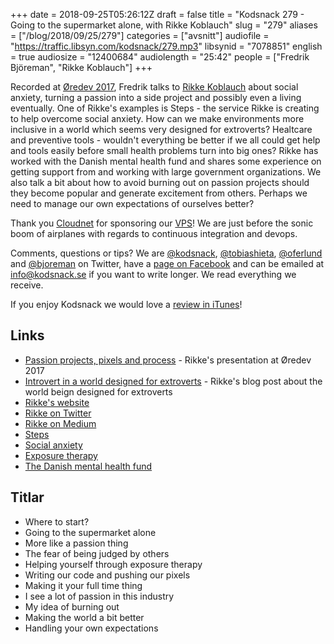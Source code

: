 +++
date = 2018-09-25T05:26:12Z
draft = false
title = "Kodsnack 279 - Going to the supermarket alone, with Rikke Koblauch"
slug = "279"
aliases = ["/blog/2018/09/25/279"]
categories = ["avsnitt"]
audiofile = "https://traffic.libsyn.com/kodsnack/279.mp3"
libsynid = "7078851"
english = true
audiosize = "12400684"
audiolength = "25:42"
people = ["Fredrik Björeman", "Rikke Koblauch"]
+++

Recorded at [Øredev 2017](http://oredev.org/2017), Fredrik talks to [Rikke Koblauch](http://www.rikkekoblauch.com/) about social anxiety, turning a passion into a side project and possibly even a living eventually. One of Rikke's examples is Steps - the service Rikke is creating to help overcome social anxiety. How can we make environments more inclusive in a world which seems very designed for extroverts? Healtcare and preventive tools - wouldn't everything be better if we all could get help and tools easily before small health problems turn into big ones? Rikke has worked with the Danish mental health fund and shares some experience on getting support from and working with large government organizations. We also talk a bit about how to avoid burning out on passion projects should they become popular and generate excitement from others. Perhaps we need to manage our own expectations of ourselves better?

Thank you [Cloudnet](http://www.cloudnet.se) for sponsoring our [VPS](http://en.wikipedia.org/wiki/Virtual_private_server)! We are just before the sonic boom of airplanes with regards to continuous integration and devops.

Comments, questions or tips? We are [@kodsnack](https://www.twitter.com/kodsnack), [@tobiashieta](https://www.twitter.com/tobiashieta), [@oferlund](https://www.twitter.com/oferlund) and [@bjoreman](https://www.twitter.com/bjoreman) on Twitter, have a [page on Facebook](https://www.facebook.com/kodsnack) and can be emailed at [info@kodsnack.se](mailto:info@kodsnack.se) if you want to write longer. We read everything we receive.

If you enjoy Kodsnack we would love a [review in iTunes](http://itunes.apple.com/se/podcast/kodsnack/id561631498?l=en)!

## Links ##
* [Passion projects, pixels and process](https://vimeo.com/243154504) - Rikke's presentation at Øredev 2017
* [Introvert in a world designed for extroverts](https://medium.com/godosteps/introvert-in-a-world-designed-for-extroverts-9f1872f3f61e) - Rikke's blog post about the world beign designed for extroverts
* [Rikke's website](http://www.rikkekoblauch.com/)
* [Rikke on Twitter](https://twitter.com/rikkekoblauch)
* [Rikke on Medium](https://medium.com/@rikkekoblauch)
* [Steps](https://twitter.com/godosteps)
* [Social anxiety](https://en.wikipedia.org/wiki/Social_anxiety)
* [Exposure therapy](https://en.wikipedia.org/wiki/Exposure_therapy)
* [The Danish mental health fund](http://www.psykiatrifonden.dk/)

## Titlar ##
* Where to start?
* Going to the supermarket alone
* More like a passion thing
* The fear of being judged by others
* Helping yourself through exposure therapy
* Writing our code and pushing our pixels
* Making it your full time thing
* I see a lot of passion in this industry
* My idea of burning out
* Making the world a bit better
* Handling your own expectations